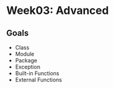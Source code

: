 # Week03: Advanced

## Goals

 - Class
 - Module
 - Package
 - Exception
 - Built-in Functions
 - External Functions

